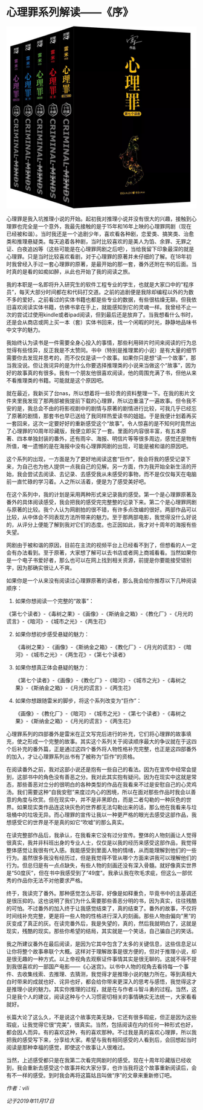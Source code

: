 # 心理罪系列解读——《序》

<img src="心理罪原著系列解读之《序章》/cover.jpeg" alt="cover" style="zoom:50%;" />

<!--more-->

心理罪是我入坑推理小说的开始。起初我对推理小说并没有很大的兴趣，接触到心理罪也完全是一个意外，我最先接触的是于15年和16年上映的心理罪网剧（现在已经被和谐）。当时我还是一个追剧少年，喜欢看各种剧，恋爱类、搞笑类、治愈类和推理悬疑类。每天追着各种剧，当时比较喜欢的是美人为馅、余罪、无罪之证、白夜追凶等（这些可能是在心理罪网剧之后吧），当给我留下印象最深的就是心理罪。只是当时比较喜欢看剧，对于心理罪的原著并未仔细的了解。在18年初时我曾经入手过一套心理罪的原著，是最开始的那一套，番外还附在书的后面。当时真的是看的如痴如醉，从此也开始了我的阅读之旅。

我的本职是一名即将升入研究生的软件工程专业的学生，也就是大家口中的“程序员”，每天大部分时间都在和代码打交道。之前的追剧便是我除却编程以外的为数不多的爱好。之前看过的实体书籍也都是些专业的数据，有些很枯燥无聊。但我依旧喜欢阅读实体书籍，仿佛书拿在手上，就能感知到它的灵魂一样。我曾经不止一次的尝试过使用kindle或者ipad阅读，但到最后还是放弃了。当我想看什么书时，还是会从商店或网上买一本（套）实体书回来，找一个闲暇的时光，静静地品味书中文字的魅力。

我始终认为读书是一件需要全身心投入的事情，那些利用碎片时间来阅读的行为总觉得有些怪异，反正我是不太赞同。书中（特别是推理累的小说）是有大量的细节需要你去发现并思考的，而不仅仅是读一个故事。如果你只是想“读一个故事”，那当我没说。但让我诧异的是为什么你要选择推理类的小说来当做这个“故事”，因为好的故事真的有很多。我有一个朋友他很喜欢阅读，他的周围充满了书，但他从来不看推理类的书籍。可能就是这个原因吧。

就在最近，我新买了台nas，所以想着将一些珍贵的资料整理一下。在我的影片文件夹里我发现了那两部被我提前下载的心理罪，所以边重温了一遍故事。但令我不安的是，我总会不由的将影视剧中的剧情与原著的剧情进行比较，可我几乎已经忘了原著的剧情，那套书也早已送给了我同样热爱读书的姐姐。于是我便计划着再买一套回来，这次一定要好好的重新感受这个“故事”。令人惊喜的是不知何时竟然出了心理罪的10周年珍藏版，我便立即买了一套。里面的内容很丰富，有五本原著、四本单独封装的番外，还有雨伞、海报、明信片等等很多周边，感觉还是物有所值，唯一遗憾的是在海报中没有心理罪网剧的出现，可能是被和谐的原因吧。

这个系列的出现，一方面是为了更好地阅读这套“巨作”，我会将我的感受记录下来，为自己也为他人提供一点我自己的见解。另一方面，作为我开始全新生活的开始，我会尝试去阅读、去记录、去感受我从未感受的事物，而不是仅仅每天在电脑前一直忙碌的学习着。人之所以活着，便是为了感受美好吧。

在这个系列中，我的计划是采用两种形式来记录我的感受。第一个是心理罪原著及番外的具体阅读感受，我会把我的感受完完整整的记录下来。第二个是心理罪网剧与原著的比较。我个人认为网剧拍的很不错，有许多点改编的很好。两部作品可以比较，从中体会不同表现方法所带来的魅力。至于那两部电影，我觉得没什么好说的，从评分上便能了解到我对它们的态度。也正因如此，我才对十周年的海报有些失望。

网剧由于被和谐的原因，目前在主流的视频平台上已经看不到了，但想看的人一定会有办法看到。至于原著，大家想了解可以去书店或者网上商城看看。当然如果你是一个电子书爱好者，那么也可以在网上找到相关资源，前提是你要能接受错别字，因为那确实很让人不爽。

如果你是一个从来没有阅读过心理罪原著的读者，那么我会给你推荐以下几种阅读顺序：

1. 如果你想阅读一个完整的“故事”：

  《第七个读者》-《毒树之果》-《画像》-《斯纳金之箱》-《教化厂》-《月光的谎言》-《暗河》-《城市之光》-《两生花》

2. 如果你想初步感受悬疑的魅力：

   《毒树之果》-《画像》-《斯纳金之箱》-《教化厂》-《月光的谎言》-《暗河》-《城市之光》-《两生花》-《第七个读者》

3. 如果你想真正体会悬疑的魅力：

   《第七个读者》-《画像》-《教化厂》-《暗河》-《城市之光》-《毒树之果》-《斯纳金之箱》-《月光的谎言》-《两生花》

4. 如果你想跟随雷米的脚步，将这个系列改变为“巨作”：

   《画像》-《教化厂》-《暗河》-《城市之光》-《第七个读者》-《毒树之果》-《斯纳金之箱》-《月光的谎言》-《两生花》

心理罪系列的四部番外是雷米在正文写完后进行的补充，它们将心理罪的故事填充，使之形成一个完整的故事。其实这个系列关于阅读顺序最大的争议就在于这四个后补充的番外篇，正是通过这四个番外将人物性格补充完整，也正是这四部番外的加入，才让心理罪系列丛书有了被称为“巨作”的资格。

在阅读番外之前，我对这部小说还是抱有一些自己的看法。因为在宣传中经常会提到，这部书中的角色没有善恶之分。我对此其实抱有疑问。因为在现实中这就是常态，那些善恶对立分的很明白的各种类型的作品在我看来不过是安慰自己的心灵鸡汤。我们需要这种“自我安慰”来度过内心的困境，所以在面对那些作品时我会以善意的角度与欣赏。但在现实中，并不是非黑即白，而是二者勾勒的一种灰色的世界。如果现实类作品连这块灰色的世界都无法勾勒出来的话，那么他在我看来与垃圾桶中的垃圾无异。而心理罪的宣传让我以一种更严格的眼光去感受这部作品，我想感受它的世界是不是真的如它“吹嘘”的那么真实。

在读完整部作品后，我承认，在我看来它没有过分宣传。整体的人物刻画让人觉得很真实，我并非科班出身的专业人士，仅仅是以我的经历来感受这部作品，我觉得整体感觉让我很有代入感。我能感受到里面人物的情绪，从而能理解到他们的一些行为。虽然很多我没有经历过，但是我觉得不管从哪个方面来讲我可以理解他们的行为。但总归是有一点点缺失，有些人物的刻画还没有深入骨髓。就好像真实世界是“50度灰”，但在书中我感受到了“49度”。我承认我在吹毛求疵，但这么一部优秀的作品你无法不对他要求严格。

终于，我读完了番外。那种感觉怎么形容，好像是如释重负，毕竟书中的主基调还是很压抑的。这也说明了我们为什么需要那些善恶分明的书，因为真实，往往残酷的可怕。不过番外的加入终于让我感觉结束了，真的结束了。番外的故事，不仅将时间线补充完整，更是将一些人物的性格进行深入的刻画。那些人物由偏向“黑”的灰变成了真正的灰。在读完番外后，我是失望的，真的，然后我就明白了，这就是现实，残酷的现实。那些你希望的结局，其实就是一个笑话，自己骗自己的笑话。

我之所建议番外在最后阅读，是因为它其中包含了太多的关键信息，这些信息足以让你将整个故事串联个大概。这样对于理解故事是很方便的，但对于推理小说，却是很无趣的一种方式。以上帝视角去观察证件事情其实是很无聊的。这就不得不提到我很喜欢的一部国产电影——《心迷宫》。以书中人物的视角去看待每一个事件、去收集线索、去推理、去猜测，我觉得才是推理小说的魅力所在。等到真相大白时带来的成就也好、诧异也好，都会给你带来更深入的思考与感悟，我觉得这才是推理小说的魅力。其实你推理的过程，就是在与作者斗智斗勇的过程。当然，这只是我个人的建议，阅读这种与个人习惯密切相关的事情确实无法统一，大家看看就好。

长篇大论了这么久，不是说这个故事完美无缺，它还有很多瑕疵，但正是因为这些瑕疵，让我觉得它很“完美”，很真实。当然，包括阅读在内的任何一种形式也好，都会因人而异。有的喜欢这种，有的喜欢那种。不过我是真的喜欢心理罪，所以我把我的感受写下来，分享给大家。希望与我有相同感受的人看到后，会回想起当时阅读是那种幸福的感觉，即使这个故事让人很难过。

当然，上述感受都只是在我第二次看完网剧时的感受。现在十周年珍藏版已经收到，我会重新去感受这个故事并和大家分享，也许当我将这个故事重新阅读后，会有不一样的感受。到时我会再将这篇姑且叫做“序”的文章来重新修订吧。

*作者：vili*

*记于2019年11月17日*

